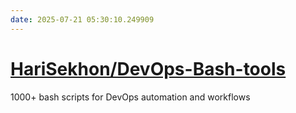 ```yaml
---
date: 2025-07-21 05:30:10.249909
---
```


# [HariSekhon/DevOps-Bash-tools](https://github.com/HariSekhon/DevOps-Bash-tools)

1000+ bash scripts for DevOps automation and workflows